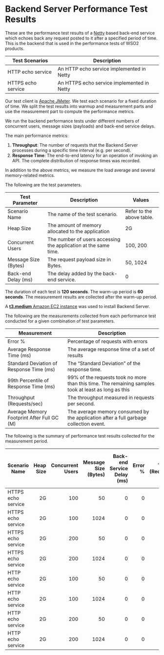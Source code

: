 # Backend Server Performance Test Results

These are the performance test results of a [Netty](https://netty.io/) based back-end service which echoes back any request
posted to it after a specified period of time. This is the backend that is used in the performance tests of WSO2 products.

| Test Scenarios | Description |
| --- | --- |
| HTTP echo service | An HTTP echo service implemented in Netty |
| HTTPS echo service | An HTTPS echo service implemented in Netty |

Our test client is [Apache JMeter](https://jmeter.apache.org/index.html). We test each scenario for a fixed duration of
time. We split the test results into warmup and measurement parts and use the measurement part to compute the
performance metrics.

We run the backend performance tests under different numbers of concurrent users, message sizes (payloads) and back-end service
delays.

The main performance metrics:

1. **Throughput**: The number of requests that the Backend Server processes during a specific time interval (e.g. per second).
2. **Response Time**: The end-to-end latency for an operation of invoking an API. The complete distribution of response times was recorded.

In addition to the above metrics, we measure the load average and several memory-related metrics.

The following are the test parameters.

| Test Parameter | Description | Values |
| --- | --- | --- |
| Scenario Name | The name of the test scenario. | Refer to the above table. |
| Heap Size | The amount of memory allocated to the application | 2G |
| Concurrent Users | The number of users accessing the application at the same time. | 100, 200 |
| Message Size (Bytes) | The request payload size in Bytes. | 50, 1024 |
| Back-end Delay (ms) | The delay added by the back-end service. | 0 |

The duration of each test is **120 seconds**. The warm-up period is **60 seconds**.
The measurement results are collected after the warm-up period.

A [**t3.medium** Amazon EC2 instance](https://aws.amazon.com/ec2/instance-types/) was used to install Backend Server.

The following are the measurements collected from each performance test conducted for a given combination of
test parameters.

| Measurement | Description |
| --- | --- |
| Error % | Percentage of requests with errors |
| Average Response Time (ms) | The average response time of a set of results |
| Standard Deviation of Response Time (ms) | The “Standard Deviation” of the response time. |
| 99th Percentile of Response Time (ms) | 99% of the requests took no more than this time. The remaining samples took at least as long as this |
| Throughput (Requests/sec) | The throughput measured in requests per second. |
| Average Memory Footprint After Full GC (M) | The average memory consumed by the application after a full garbage collection event. |

The following is the summary of performance test results collected for the measurement period.

|  Scenario Name | Heap Size | Concurrent Users | Message Size (Bytes) | Back-end Service Delay (ms) | Error % | Throughput (Requests/sec) | Average Response Time (ms) | Standard Deviation of Response Time (ms) | 99th Percentile of Response Time (ms) | Backend GC Throughput (%) | Average Backend Memory Footprint After Full GC (M) |
|---|---:|---:|---:|---:|---:|---:|---:|---:|---:|---:|---:|
|  HTTPS echo service | 2G | 100 | 50 | 0 | 0 | 12472.48 | 7.87 | 4.84 | 16 |  |  |
|  HTTPS echo service | 2G | 100 | 1024 | 0 | 0 | 8923.32 | 10.98 | 6.91 | 36 |  |  |
|  HTTPS echo service | 2G | 200 | 50 | 0 | 0 | 9785.4 | 18.94 | 17.13 | 87 |  |  |
|  HTTPS echo service | 2G | 200 | 1024 | 0 | 0 | 8946.82 | 21.65 | 14.71 | 85 |  |  |
|  HTTP echo service | 2G | 100 | 50 | 0 | 0 | 17638.61 | 5.57 | 3.03 | 10 |  |  |
|  HTTP echo service | 2G | 100 | 1024 | 0 | 0 | 10407.08 | 9.35 | 5.36 | 17 |  |  |
|  HTTP echo service | 2G | 200 | 50 | 0 | 0 | 11767.16 | 16.4 | 12.17 | 60 |  |  |
|  HTTP echo service | 2G | 200 | 1024 | 0 | 0 | 10345.35 | 18.1 | 12.19 | 62 |  |  |
